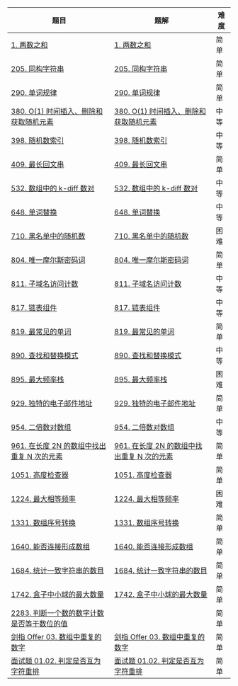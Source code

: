 | 题目                                                         | 题解                                                         | 难度 |
| ------------------------------------------------------------ | ------------------------------------------------------------ | ---- |
| [1. 两数之和](https://leetcode.cn/problems/two-sum/)         | [1. 两数之和](https://github.com/ZonzeeLi/LeetCode/blob/master/index/1-10/1.%20%E4%B8%A4%E6%95%B0%E4%B9%8B%E5%92%8C.md) | 简单 |
| [205. 同构字符串](https://leetcode.cn/problems/isomorphic-strings/) | [205. 同构字符串](https://github.com/ZonzeeLi/LeetCode/blob/master/index/201-210/205.%20%E5%90%8C%E6%9E%84%E5%AD%97%E7%AC%A6%E4%B8%B2.md) | 简单 |
| [290. 单词规律](https://leetcode.cn/problems/word-pattern/)  | [290. 单词规律](https://github.com/ZonzeeLi/LeetCode/blob/master/index/281-290/290.%20%E5%8D%95%E8%AF%8D%E8%A7%84%E5%BE%8B.md) | 简单 |
| [380. O(1) 时间插入、删除和获取随机元素](https://leetcode-cn.com/problems/insert-delete-getrandom-o1/) | [380. O(1) 时间插入、删除和获取随机元素](https://github.com/ZonzeeLi/LeetCode/blob/master/index/371-380/380.%20O(1)%20%E6%97%B6%E9%97%B4%E6%8F%92%E5%85%A5%E3%80%81%E5%88%A0%E9%99%A4%E5%92%8C%E8%8E%B7%E5%8F%96%E9%9A%8F%E6%9C%BA%E5%85%83%E7%B4%A0.md) | 中等 |
| [398. 随机数索引](https://leetcode-cn.com/problems/random-pick-index/) | [398. 随机数索引](https://github.com/ZonzeeLi/LeetCode/blob/master/index/391-400/398.%20%E9%9A%8F%E6%9C%BA%E6%95%B0%E7%B4%A2%E5%BC%95.md) | 中等 |
| [409. 最长回文串](https://leetcode.cn/problems/longest-palindrome/) | [409. 最长回文串](https://github.com/ZonzeeLi/LeetCode/blob/master/index/401-410/409.%20%E6%9C%80%E9%95%BF%E5%9B%9E%E6%96%87%E4%B8%B2.md) | 简单 |
| [532. 数组中的 k-diff 数对](https://leetcode.cn/problems/k-diff-pairs-in-an-array/) | [532. 数组中的 k-diff 数对](https://github.com/ZonzeeLi/LeetCode/blob/master/index/531-540/532.%20%E6%95%B0%E7%BB%84%E4%B8%AD%E7%9A%84%20k-diff%20%E6%95%B0%E5%AF%B9.md) | 中等 |
| [648. 单词替换](https://leetcode.cn/problems/replace-words/) | [648. 单词替换](https://github.com/ZonzeeLi/LeetCode/blob/master/index/641-650/648.%20%E5%8D%95%E8%AF%8D%E6%9B%BF%E6%8D%A2.md) | 中等 |
| [710. 黑名单中的随机数](https://leetcode.cn/problems/random-pick-with-blacklist/) | [710. 黑名单中的随机数](https://github.com/ZonzeeLi/LeetCode/blob/master/index/701-710/710.%20%E9%BB%91%E5%90%8D%E5%8D%95%E4%B8%AD%E7%9A%84%E9%9A%8F%E6%9C%BA%E6%95%B0.md) | 困难 |
| [804. 唯一摩尔斯密码词](https://leetcode-cn.com/problems/unique-morse-code-words/) | [804. 唯一摩尔斯密码词](https://github.com/ZonzeeLi/LeetCode/blob/master/index/801-810/804.%20%E5%94%AF%E4%B8%80%E6%91%A9%E5%B0%94%E6%96%AF%E5%AF%86%E7%A0%81%E8%AF%8D.md) | 简单 |
| [811. 子域名访问计数](https://leetcode.cn/problems/subdomain-visit-count/) | [811. 子域名访问计数](https://github.com/ZonzeeLi/LeetCode/blob/master/index/811-820/811.%20%E5%AD%90%E5%9F%9F%E5%90%8D%E8%AE%BF%E9%97%AE%E8%AE%A1%E6%95%B0.md) | 中等 |
| [817. 链表组件](https://leetcode.cn/problems/linked-list-components/) | [817. 链表组件](https://github.com/ZonzeeLi/LeetCode/blob/master/index/811-820/817.%20%E9%93%BE%E8%A1%A8%E7%BB%84%E4%BB%B6.md) | 中等 |
| [819. 最常见的单词](https://leetcode-cn.com/problems/most-common-word/) | [819. 最常见的单词](https://github.com/ZonzeeLi/LeetCode/blob/master/index/811-820/819.%20%E6%9C%80%E5%B8%B8%E8%A7%81%E7%9A%84%E5%8D%95%E8%AF%8D.md) | 简单 |
| [890. 查找和替换模式](https://leetcode.cn/problems/find-and-replace-pattern/) | [890. 查找和替换模式](https://github.com/ZonzeeLi/LeetCode/blob/master/index/881-890/890.%20%E6%9F%A5%E6%89%BE%E5%92%8C%E6%9B%BF%E6%8D%A2%E6%A8%A1%E5%BC%8F.md) | 中等 |
| [895. 最大频率栈](https://leetcode.cn/problems/maximum-frequency-stack/) | [895. 最大频率栈](https://github.com/ZonzeeLi/LeetCode/blob/master/index/891-900/895.%20%E6%9C%80%E5%A4%A7%E9%A2%91%E7%8E%87%E6%A0%88.md) | 困难 |
| [929. 独特的电子邮件地址](https://leetcode.cn/problems/unique-email-addresses/) | [929. 独特的电子邮件地址](https://github.com/ZonzeeLi/LeetCode/blob/master/index/921-930/929.%20%E7%8B%AC%E7%89%B9%E7%9A%84%E7%94%B5%E5%AD%90%E9%82%AE%E4%BB%B6%E5%9C%B0%E5%9D%80.md) | 简单 |
| [954. 二倍数对数组](https://leetcode-cn.com/problems/array-of-doubled-pairs/) | [954. 二倍数对数组](https://github.com/ZonzeeLi/LeetCode/blob/master/index/951-960/954.%20%E4%BA%8C%E5%80%8D%E6%95%B0%E5%AF%B9%E6%95%B0%E7%BB%84.md) | 中等 |
| [961. 在长度 2N 的数组中找出重复 N 次的元素](https://leetcode.cn/problems/n-repeated-element-in-size-2n-array/) | [961. 在长度 2N 的数组中找出重复 N 次的元素](https://github.com/ZonzeeLi/LeetCode/blob/master/index/961-970/961.%20%E5%9C%A8%E9%95%BF%E5%BA%A6%202N%20%E7%9A%84%E6%95%B0%E7%BB%84%E4%B8%AD%E6%89%BE%E5%87%BA%E9%87%8D%E5%A4%8D%20N%20%E6%AC%A1%E7%9A%84%E5%85%83%E7%B4%A0.md) | 简单 |
| [1051. 高度检查器](https://leetcode.cn/problems/height-checker/) | [1051. 高度检查器](https://github.com/ZonzeeLi/LeetCode/blob/master/index/1051-1060/1051.%20%E9%AB%98%E5%BA%A6%E6%A3%80%E6%9F%A5%E5%99%A8.md) | 简单 |
| [1224. 最大相等频率](https://leetcode.cn/problems/maximum-equal-frequency/) | [1224. 最大相等频率](https://github.com/ZonzeeLi/LeetCode/blob/master/index/1221-1230/1224.%20%E6%9C%80%E5%A4%A7%E7%9B%B8%E7%AD%89%E9%A2%91%E7%8E%87.md) | 困难 |
| [1331. 数组序号转换](https://leetcode.cn/problems/rank-transform-of-an-array/) | [1331. 数组序号转换](https://github.com/ZonzeeLi/LeetCode/blob/master/index/1331-1340/1331.%20%E6%95%B0%E7%BB%84%E5%BA%8F%E5%8F%B7%E8%BD%AC%E6%8D%A2.md) | 简单 |
| [1640. 能否连接形成数组](https://leetcode.cn/problems/check-array-formation-through-concatenation/) | [1640. 能否连接形成数组](https://github.com/ZonzeeLi/LeetCode/blob/master/index/1631-1640/1640.%20%E8%83%BD%E5%90%A6%E8%BF%9E%E6%8E%A5%E5%BD%A2%E6%88%90%E6%95%B0%E7%BB%84.md) | 简单 |
| [1684. 统计一致字符串的数目](https://leetcode.cn/problems/count-the-number-of-consistent-strings/) | [1684. 统计一致字符串的数目](https://github.com/ZonzeeLi/LeetCode/blob/master/index/1681-1690/1684.%20%E7%BB%9F%E8%AE%A1%E4%B8%80%E8%87%B4%E5%AD%97%E7%AC%A6%E4%B8%B2%E7%9A%84%E6%95%B0%E7%9B%AE.md) | 简单 |
| [1742. 盒子中小球的最大数量](https://leetcode.cn/problems/maximum-number-of-balls-in-a-box/) | [1742. 盒子中小球的最大数量](https://github.com/ZonzeeLi/LeetCode/blob/master/index/1741-1750/1742.%20%E7%9B%92%E5%AD%90%E4%B8%AD%E5%B0%8F%E7%90%83%E7%9A%84%E6%9C%80%E5%A4%A7%E6%95%B0%E9%87%8F.md) | 简单 |
| [2283. 判断一个数的数字计数是否等于数位的值](https://leetcode.cn/problems/check-if-number-has-equal-digit-count-and-digit-value/) |                                                              | 简单 |
| [剑指 Offer 03. 数组中重复的数字](https://leetcode-cn.com/problems/shu-zu-zhong-zhong-fu-de-shu-zi-lcof/) | [剑指 Offer 03. 数组中重复的数字](https://github.com/ZonzeeLi/LeetCode/blob/master/index/%E5%89%91%E6%8C%87Offer/%E5%89%91%E6%8C%87%20Offer%2003.%20%E6%95%B0%E7%BB%84%E4%B8%AD%E9%87%8D%E5%A4%8D%E7%9A%84%E6%95%B0%E5%AD%97.md) | 简单 |
| [面试题 01.02. 判定是否互为字符重排](https://leetcode.cn/problems/check-permutation-lcci/) | [面试题 01.02. 判定是否互为字符重排](https://github.com/ZonzeeLi/LeetCode/blob/master/index/%E7%A8%8B%E5%BA%8F%E5%91%98%E9%9D%A2%E8%AF%95%E9%87%91%E5%85%B8/%E9%9D%A2%E8%AF%95%E9%A2%98%2001.02.%20%E5%88%A4%E5%AE%9A%E6%98%AF%E5%90%A6%E4%BA%92%E4%B8%BA%E5%AD%97%E7%AC%A6%E9%87%8D%E6%8E%92.md) | 简单 |

